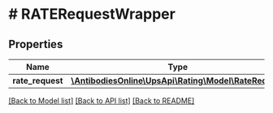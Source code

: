 # # RATERequestWrapper

## Properties

Name | Type | Description | Notes
------------ | ------------- | ------------- | -------------
**rate_request** | [**\AntibodiesOnline\UpsApi\Rating\Model\RateRequest**](RateRequest.md) |  |

[[Back to Model list]](../../README.md#models) [[Back to API list]](../../README.md#endpoints) [[Back to README]](../../README.md)
